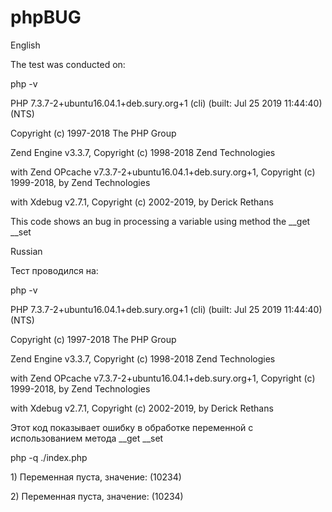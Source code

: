 # phpBUG
<p>English</p>
<span>The test was conducted on:</span>
<p>php -v</p>
<p>PHP 7.3.7-2+ubuntu16.04.1+deb.sury.org+1 (cli) (built: Jul 25 2019 11:44:40) (NTS)</p>
<p>Copyright (c) 1997-2018 The PHP Group</p>
<p>Zend Engine v3.3.7, Copyright (c) 1998-2018 Zend Technologies</p>
<p>    with Zend OPcache v7.3.7-2+ubuntu16.04.1+deb.sury.org+1, Copyright (c) 1999-2018, by Zend Technologies</p>
<p>    with Xdebug v2.7.1, Copyright (c) 2002-2019, by Derick Rethans</p>
<p></p>
<p>This code shows an bug in processing a variable using method the __get __set</p>
<p></p>
<p>Russian</p>
<span>Тест проводился на:</span>
<p>php -v
<p>PHP 7.3.7-2+ubuntu16.04.1+deb.sury.org+1 (cli) (built: Jul 25 2019 11:44:40) (NTS)</p>
<p>Copyright (c) 1997-2018 The PHP Group</p>
<p>Zend Engine v3.3.7, Copyright (c) 1998-2018 Zend Technologies</p>
<p>    with Zend OPcache v7.3.7-2+ubuntu16.04.1+deb.sury.org+1, Copyright (c) 1999-2018, by Zend Technologies</p>
<p>    with Xdebug v2.7.1, Copyright (c) 2002-2019, by Derick Rethans</p>
<p></p>
<p>Этот код показывает ошибку в обработке переменной с использованием метода __get __set</p>
<p></p>
<p>php -q ./index.php</p>
<p>1) Переменная пуста, значение: (10234)</p>
<p>2) Переменная пуста, значение: (10234)</p>